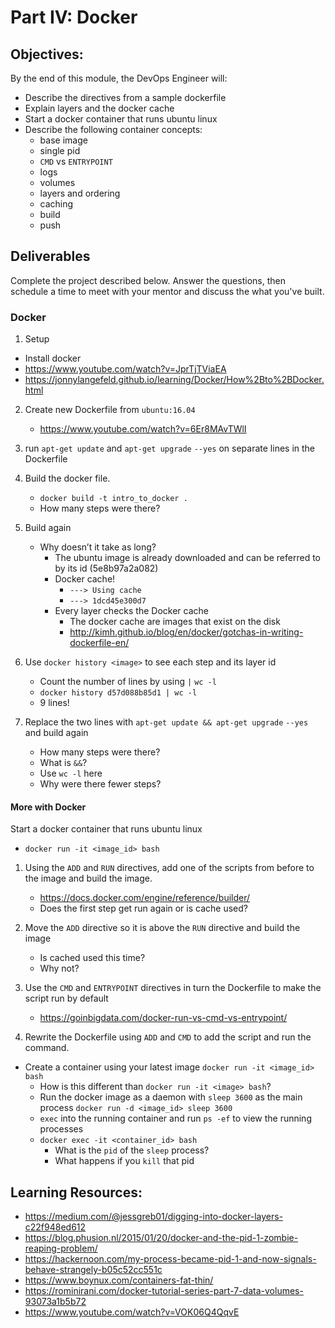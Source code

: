 # Part IV: Docker

## Objectives:
By the end of this module, the DevOps Engineer will:

- Describe the directives from a sample dockerfile
- Explain layers and the docker cache
- Start a docker container that runs ubuntu linux
- Describe the following container concepts:
  - base image
  - single pid
  - `CMD` vs `ENTRYPOINT`
  - logs
  - volumes
  - layers and ordering
  - caching
  - build
  - push

## Deliverables
Complete the project described below. Answer the questions, then schedule a time to meet with your mentor and discuss the what you've built.  

### Docker
  1. Setup
  - Install docker
  - https://www.youtube.com/watch?v=JprTjTViaEA
  - https://jonnylangefeld.github.io/learning/Docker/How%2Bto%2BDocker.html

  2. Create new Dockerfile from `ubuntu:16.04`

     - https://www.youtube.com/watch?v=6Er8MAvTWlI

  3. run  `apt-get update` and `apt-get upgrade` `--yes` on separate lines in the Dockerfile
  4. Build the docker file.  
      - `docker build -t intro_to_docker .`
      - How many steps were there?
  5. Build again
      - Why doesn’t it take as long?
        - The ubuntu image is already downloaded and can be referred to by its id (5e8b97a2a082)
        - Docker cache!
          - `---> Using cache`
          -  `---> 1dcd45e300d7`
        - Every layer checks the Docker cache
          - The docker cache are images that exist on the disk
          - http://kimh.github.io/blog/en/docker/gotchas-in-writing-dockerfile-en/
  6. Use `docker history <image>` to see each step and its layer id
      - Count the number of lines by using `|` `wc -l`
      - `docker history d57d088b85d1 | wc -l`
      - 9 lines!
  7. Replace the two lines with `apt-get update && apt-get upgrade` `--yes` and build again
      - How many steps were there?
      - What is `&&`?
      - Use `wc -l` here
      - Why were there fewer steps?

#### More with Docker
Start a docker container that runs ubuntu linux
  - `docker run -it <image_id> bash`

1.  Using the `ADD` and `RUN` directives, add one of the scripts from before to the image and build the image.
    - https://docs.docker.com/engine/reference/builder/
    - Does the first step get run again or is cache used?

2. Move the `ADD` directive so it is above the `RUN` directive and build the image
    - Is cached used this time?
    - Why not?
3. Use the `CMD` and `ENTRYPOINT` directives in turn the Dockerfile to make the script run by default
    - https://goinbigdata.com/docker-run-vs-cmd-vs-entrypoint/
4. Rewrite the Dockerfile using `ADD`  and `CMD` to add the script and run the command.  

- Create a container using your latest image
`docker run -it <image_id> bash`
  - How is this different than `docker run -it <image> bash`?
  - Run the docker image as a daemon with `sleep 3600` as the main process
  `docker run -d <image_id> sleep 3600`
  - `exec` into the running container and run `ps -ef` to view the running processes
  - `docker exec -it <container_id> bash`
    - What is the `pid` of the `sleep` process?
    - What happens if you `kill` that pid

## Learning Resources:

- https://medium.com/@jessgreb01/digging-into-docker-layers-c22f948ed612
- https://blog.phusion.nl/2015/01/20/docker-and-the-pid-1-zombie-reaping-problem/
- https://hackernoon.com/my-process-became-pid-1-and-now-signals-behave-strangely-b05c52cc551c
- https://www.boynux.com/containers-fat-thin/
- https://rominirani.com/docker-tutorial-series-part-7-data-volumes-93073a1b5b72
- https://www.youtube.com/watch?v=VOK06Q4QqvE

